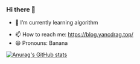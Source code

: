 ### Hi there 👋

<!-- **yangclnb/yangclnb** is a ✨ _special_ ✨ repository because its `README.md` (this file) appears on your GitHub profile. 

Here are some ideas to get you started: -->


<!-- - 🔭 I’m currently working on ... -->
- 🌱 I’m currently learning algorithm
<!-- - 👯 I’m looking to collaborate on ... -->
<!-- - 🤔 I’m looking for help with ...-->
<!-- - 💬 Ask me about ... -->
- 📫 How to reach me: https://blog.yancdrag.top/
- 😄 Pronouns: Banana
<!-- - ⚡ Fun fact: ... -->

[![Anurag's GitHub stats](https://github-readme-stats.vercel.app/api?username=yangclnb)](https://github.com/yangclnb)

